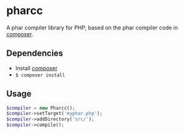 # pharcc

A phar compiler library for PHP, based on the phar compiler code in [composer](https://github.com/composer/composer).

## Dependencies

- Install [composer](http://getcomposer.com)
- `$ composer install`

## Usage

```php
$compiler = new Pharcc();
$compiler->setTarget('myphar.php');
$compiler->addDirectory('src/');
$compiler->compile();
```